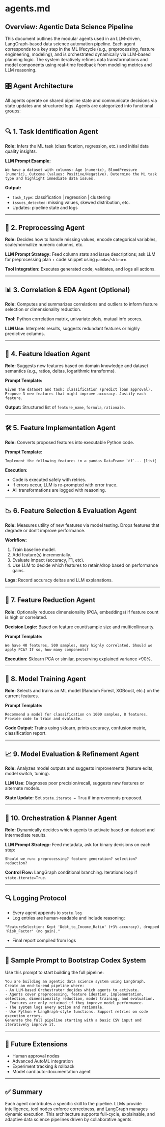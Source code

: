 # agents.md

## Overview: Agentic Data Science Pipeline

This document outlines the modular agents used in an LLM-driven, LangGraph-based data science automation pipeline. Each agent corresponds to a key step in the ML lifecycle (e.g., preprocessing, feature engineering, modeling), and is orchestrated dynamically via LLM-based planning logic. The system iteratively refines data transformations and model components using real-time feedback from modeling metrics and LLM reasoning.

## 🎛 Agent Architecture

All agents operate on shared pipeline state and communicate decisions via state updates and structured logs. Agents are categorized into functional groups:

---

## 🔍 1. Task Identification Agent

**Role:** Infers the ML task (classification, regression, etc.) and initial data quality insights.

**LLM Prompt Example:**

```text
We have a dataset with columns: Age (numeric), BloodPressure (numeric), Outcome (values: Positive/Negative). Determine the ML task type and highlight immediate data issues.
```

**Output:**

* `task_type`: classification | regression | clustering
* `issues_detected`: missing values, skewed distribution, etc.
* Updates: pipeline state and logs

---

## 🧹 2. Preprocessing Agent

**Role:** Decides how to handle missing values, encode categorical variables, scale/normalize numeric columns, etc.

**LLM Prompt Strategy:**
Feed column stats and issue descriptions; ask LLM for preprocessing plan + code snippet using `pandas`/`sklearn`.

**Tool Integration:** Executes generated code, validates, and logs all actions.

---

## 📊 3. Correlation & EDA Agent (Optional)

**Role:** Computes and summarizes correlations and outliers to inform feature selection or dimensionality reduction.

**Tool:** Python correlation matrix, univariate plots, mutual info scores.

**LLM Use:** Interprets results, suggests redundant features or highly predictive columns.

---

## 🧠 4. Feature Ideation Agent

**Role:** Suggests new features based on domain knowledge and dataset semantics (e.g., ratios, deltas, logarithmic transforms).

**Prompt Template:**

```text
Given the dataset and task: classification (predict loan approval). Propose 3 new features that might improve accuracy. Justify each feature.
```

**Output:** Structured list of `feature_name`, `formula`, `rationale`.

---

## 🛠 5. Feature Implementation Agent

**Role:** Converts proposed features into executable Python code.

**Prompt Template:**

```text
Implement the following features in a pandas DataFrame `df`... [list]
```

**Execution:**

* Code is executed safely with retries.
* If errors occur, LLM is re-prompted with error trace.
* All transformations are logged with reasoning.

---

## 📉 6. Feature Selection & Evaluation Agent

**Role:** Measures utility of new features via model testing. Drops features that degrade or don’t improve performance.

**Workflow:**

1. Train baseline model.
2. Add feature(s) incrementally.
3. Evaluate impact (accuracy, F1, etc).
4. Use LLM to decide which features to retain/drop based on performance gains.

**Logs:** Record accuracy deltas and LLM explanations.

---

## 🔻 7. Feature Reduction Agent

**Role:** Optionally reduces dimensionality (PCA, embeddings) if feature count is high or correlated.

**Decision Logic:** Based on feature count/sample size and multicollinearity.

**Prompt Template:**

```text
We have 40 features, 500 samples, many highly correlated. Should we apply PCA? If so, how many components?
```

**Execution:** Sklearn PCA or similar, preserving explained variance >90%.

---

## 🧪 8. Model Training Agent

**Role:** Selects and trains an ML model (Random Forest, XGBoost, etc.) on the current features.

**Prompt Template:**

```text
Recommend a model for classification on 1000 samples, 8 features. Provide code to train and evaluate.
```

**Code Output:** Trains using sklearn, prints accuracy, confusion matrix, classification report.

---

## 📈 9. Model Evaluation & Refinement Agent

**Role:** Analyzes model outputs and suggests improvements (feature edits, model switch, tuning).

**LLM Use:** Diagnoses poor precision/recall, suggests new features or alternate models.

**State Update:** Set `state.iterate = True` if improvements proposed.

---

## 🤖 10. Orchestration & Planner Agent

**Role:** Dynamically decides which agents to activate based on dataset and intermediate results.

**LLM Prompt Strategy:** Feed metadata, ask for binary decisions on each step:

```text
Should we run: preprocessing? feature generation? selection? reduction?
```

**Control Flow:** LangGraph conditional branching. Iterations loop if `state.iterate=True`.

---

## 🔍 Logging Protocol

* Every agent appends to `state.log`
* Log entries are human-readable and include reasoning:

```text
"FeatureSelection: Kept 'Debt_to_Income_Ratio' (+3% accuracy), dropped 'Risk_Factor' (no gain)."
```

* Final report compiled from logs

---

## 📌 Sample Prompt to Bootstrap Codex System

Use this prompt to start building the full pipeline:

```text
You are building an agentic data science system using LangGraph. Create an end-to-end pipeline where:
- An LLM-based Orchestrator decides which agents to activate.
- Agents cover preprocessing, feature ideation, implementation, selection, dimensionality reduction, model training, and evaluation.
- Features are only retained if they improve model performance.
- The system logs every action and rationale.
- Use Python + LangGraph-style functions. Support retries on code execution errors.
Generate the full pipeline starting with a basic CSV input and iteratively improve it.
```

---

## 📎 Future Extensions

* Human approval nodes
* Advanced AutoML integration
* Experiment tracking & rollback
* Model card auto-documentation agent

---

## ✅ Summary

Each agent contributes a specific skill to the pipeline. LLMs provide intelligence, tool nodes enforce correctness, and LangGraph manages dynamic execution. This architecture supports full-cycle, explainable, and adaptive data science pipelines driven by collaborative agents.
